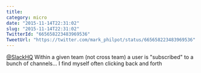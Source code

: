 ```yaml
---
title: 
category: micro
date: "2015-11-14T22:31:02"
slug: "2015-11-14T22:31:02"
TwitterId: "665658223483969536"
TweetUrl: "https://twitter.com/mark_philpot/status/665658223483969536"
---
```


[@SlackHQ](https://twitter.com/SlackHQ) Within a given team (not cross team) a
user is "subscribed" to a bunch of channels... I find myself often clicking back
and forth
